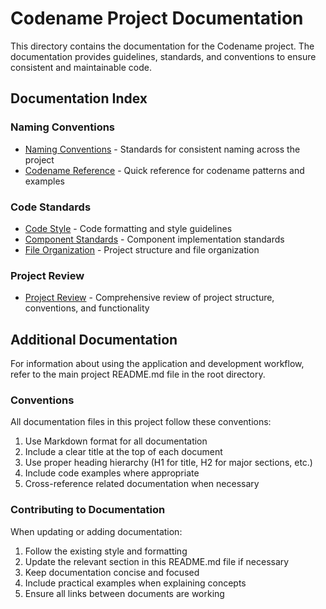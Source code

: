 # Codename Project Documentation

This directory contains the documentation for the Codename project. The documentation provides guidelines, standards, and conventions to ensure consistent and maintainable code.

## Documentation Index

### Naming Conventions
- [Naming Conventions](naming_conventions.md) - Standards for consistent naming across the project
- [Codename Reference](codename_reference.md) - Quick reference for codename patterns and examples

### Code Standards
- [Code Style](code_style.md) - Code formatting and style guidelines
- [Component Standards](component_standards.md) - Component implementation standards
- [File Organization](file_organization.md) - Project structure and file organization

### Project Review
- [Project Review](review.md) - Comprehensive review of project structure, conventions, and functionality

## Additional Documentation

For information about using the application and development workflow, refer to the main project README.md file in the root directory.

### Conventions

All documentation files in this project follow these conventions:

1. Use Markdown format for all documentation
2. Include a clear title at the top of each document
3. Use proper heading hierarchy (H1 for title, H2 for major sections, etc.)
4. Include code examples where appropriate
5. Cross-reference related documentation when necessary

### Contributing to Documentation

When updating or adding documentation:

1. Follow the existing style and formatting
2. Update the relevant section in this README.md file if necessary
3. Keep documentation concise and focused
4. Include practical examples when explaining concepts
5. Ensure all links between documents are working 